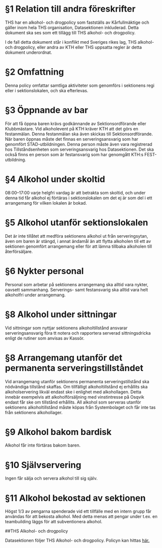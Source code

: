 §1 Relation till andra föreskrifter
================================

THS har en alkohol- och drogpolicy som fastställs av Kårfullmäktige och gäller inom hela THS organisation, Datasektionen inkluderad. Detta dokument ska ses som ett tillägg till THS alkohol- och drogpolicy.

I de fall detta dokument står i konflikt med Sveriges rikes lag, THS alkohol- och drogpolicy, eller andra av KTH eller THS uppsatta regler är detta dokument underordnat.

§2 Omfattning
==========

Denna policy omfattar samtliga aktiviteter som genomförs i sektionens regi eller i sektionslokalen, och ska efterlevas.

§3 Öppnande av bar
===============

För att få öppna baren krävs godkännande av Sektionsordförande eller Klubbmästare. Vid alkoholevent på KTH kräver KTH att det görs en festanmälan. Denna festanmälan ska även skickas till Sektionsordförande. När baren öppnas måste det finnas en serveringsansvarig som har genomfört STAD-utbildningen. Denna person måste även vara registrerad hos Tillståndsenheten som serveringsansvarig hos Datasektionen. Det ska också finns en person som är festansvarig som har genomgått KTH:s FEST-utbildning.


§4 Alkohol under skoltid
=====================

08:00–17:00 varje helgfri vardag är att betrakta som skoltid, och under denna tid får alkohol ej förtäras i sektionslokalen om det ej är som del i ett arrangemang för vilken lokalen är bokad.

§5 Alkohol utanför sektionslokalen
===============================

Det är inte tillåtet att medföra sektionens alkohol ut från serveringsytan, även om baren är stängd, i annat ändamål än att flytta alkoholen till ett av sektionen genomfört arrangemang eller för att lämna tillbaka alkoholen till återförsäljare.

§6 Nykter personal
===============

Personal som arbetar på sektionens arrangemang ska alltid vara nykter, oavsett sammanhang. Serverings- samt festansvarig ska alltid vara helt alkoholfri under arrangemang.

§8 Alkohol under sittningar
========================================================

Vid sittningar som nyttjar sektionens alkoholtillstånd ansvarar serveringsansvarig föra tt notera och rapportera serverad sittningsdricka enligt de rutiner som anvisas av Kassör.

§8 Arrangemang utanför det permanenta serveringstillståndet
========================================================

Vid arrangemang utanför sektionens permanenta serveringstillstånd ska nödvändiga tillstånd skaffas. Om tillfälligt alkoholtillstånd ej erhållits ska alkoholservering likväl endast ske i enlighet med alkohollagen. Detta innebär exempelvis att alkoholförsäljning med vinstintresse på Osqvik endast får ske om tillstånd erhållits. All alkohol som serveras utanför sektionens alkoholtillstånd måste köpas från Systembolaget och får inte tas från sektionens alkohollager.

§9 Alkohol bakom bardisk
=====================

Alkohol får inte förtäras bakom baren.

§10 Självservering
==============

Ingen får sälja och servera alkohol till sig själv.

§11 Alkohol bekostad av sektionen
=============================

Högst 1/3 av pengarna spenderade vid ett tillfälle med en intern grupp får användas för att bekosta alkohol. Med detta menas att pengar under t.ex. en teambuilding läggs för att subventionera alkohol.

##THS Alkohol- och drogpolicy

Datasektionen följer THS Alkohol- och drogpolicy. Policyn kan hittas [här.](https://ths.kth.se/general/ths-central/policy-documents-and-meeting-protocols)
